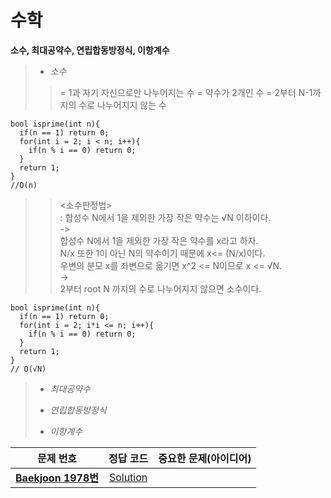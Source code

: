# 수학   
__소수, 최대공약수, 연립합동방정식, 이항계수__   
>*  _소수_
>> = 1과 자기 자신으로만 나누어지는 수 = 약수가 2개인 수
>> = 2부터 N-1까지의 수로 나누어지지 않는 수
```
bool isprime(int n){
  if(n == 1) return 0;
  for(int i = 2; i < n; i++){
    if(n % i == 0) return 0;
  }
  return 1;
}
//O(n)
```
>> <소수판정법>   
>> : 합성수 N에서 1을 제외한 가장 작은 약수는 √N 이하이다.   
>> ->   
>> 합성수 N에서 1을 제외한 가장 작은 약수를 x라고 하자.   
>> N/x 또한 1이 아닌 N의 약수이기 때문에 x<= (N/x)이다.   
>> 우변의 분모 x를 좌변으로 옮기면 x^2 <= N이므로 x <= √N.   
>> ->   
>> 2부터 root N 까지의 수로 나누어지지 않으면 소수이다.   
```
bool isprime(int n){
  if(n == 1) return 0;
  for(int i = 2; i*i <= n; i++){
    if(n % i == 0) return 0;
  }
  return 1;
}
// O(√N)
```

>*  _최대공약수_
>>  
>*  _연립합동방정식_
>>
>*  _이항계수_
>>  
| 문제 번호 | 정답 코드 |  중요한 문제(아이디어) | 
| :--: | :--: |:--: |
| __[Baekjoon 1978번](https://www.acmicpc.net/problem/11724)__   | [Solution](https://github.com/jhmin-kk99/Algorithm-Study/blob/main/Math/1978.cpp)    | |
